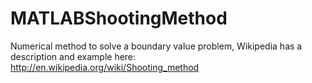 MATLABShootingMethod
====================

Numerical method to solve a boundary value problem, Wikipedia has a description and example here: http://en.wikipedia.org/wiki/Shooting_method
